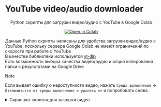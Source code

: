 

# YouTube video/audio downloader

<div align="center">

Python скрипты для загрузки видео/аудио с YouTube в Google Colab
</div>

<div align="center">
<a href="https://colab.research.google.com/drive/1Dep1tkQbjQFb6R9dR4Px1kI8gIiycMHA"><img src="https://img.shields.io/static/v1?message=Open%20in%20Colab&logo=googlecolab&labelColor=5c5c5c&color=0f80c1&label=%20" alt="Open in Colab"></a>
</div>

Данные Python скрипты написаны для удобства загрузки видео/аудио с YouTube, поскольку сервера Google Colab не имеют ограничений по скорости при работе с YouTube  
В качестве библиотеки используется [yt-dlp](https://github.com/yt-dlp/yt-dlp)  
Есть возможность выбора качества видео/аудио и опция копирования папки с результатами на Google Drive

> [!NOTE]
> Если выдает ошибку о недоступности видео, нажать `Среда выполнения` -> `Отключитьтся от среды выполнения и удалить ее` и попробовать снова.

<details>
<summary>Скриншот скрипта для загрузки видео</summary>

![Загрузка видео](https://drive.google.com/uc?export=view&id=1vpafv8OpOiueR9tOLyhVazSaDBMHd04a)
</details>
